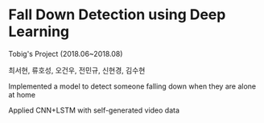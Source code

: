 # Fall Down Detection using Deep Learning 
Tobig's Project (2018.06~2018.08)

최서현, 류호성, 오건우, 전민규, 신현경, 김수현


Implemented a model to detect someone falling down when they are alone at home

Applied CNN+LSTM with self-generated video data

